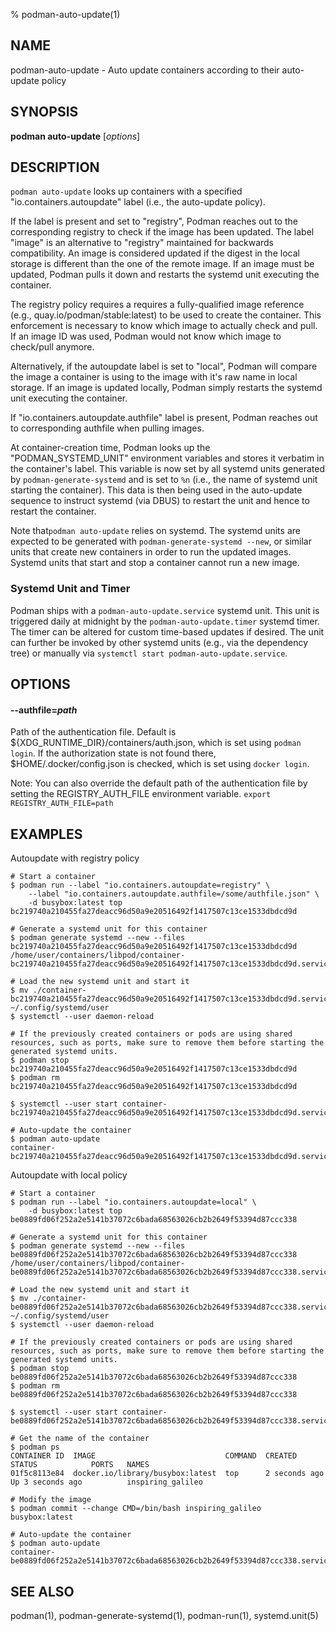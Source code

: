 % podman-auto-update(1)

## NAME
podman-auto-update - Auto update containers according to their auto-update policy

## SYNOPSIS
**podman auto-update** [*options*]

## DESCRIPTION
`podman auto-update` looks up containers with a specified "io.containers.autoupdate" label (i.e., the auto-update policy).

If the label is present and set to "registry", Podman reaches out to the corresponding registry to check if the image has been updated.
The label "image" is an alternative to "registry" maintained for backwards compatibility.
An image is considered updated if the digest in the local storage is different than the one of the remote image.
If an image must be updated, Podman pulls it down and restarts the systemd unit executing the container.

The registry policy requires a requires a fully-qualified image reference (e.g., quay.io/podman/stable:latest) to be used to create the container.
This enforcement is necessary to know which image to actually check and pull.
If an image ID was used, Podman would not know which image to check/pull anymore.

Alternatively, if the autoupdate label is set to "local", Podman will compare the image a container is using to the image with it's raw name in local storage.
If an image is updated locally, Podman simply restarts the systemd unit executing the container.

If "io.containers.autoupdate.authfile" label is present, Podman reaches out to corresponding authfile when pulling images.

At container-creation time, Podman looks up the "PODMAN_SYSTEMD_UNIT" environment variables and stores it verbatim in the container's label.
This variable is now set by all systemd units generated by `podman-generate-systemd` and is set to `%n` (i.e., the name of systemd unit starting the container).
This data is then being used in the auto-update sequence to instruct systemd (via DBUS) to restart the unit and hence to restart the container.

Note that`podman auto-update` relies on systemd. The systemd units are expected to be generated with `podman-generate-systemd --new`, or similar units that create new containers in order to run the updated images.
Systemd units that start and stop a container cannot run a new image.


### Systemd Unit and Timer

Podman ships with a `podman-auto-update.service` systemd unit.  This unit is triggered daily at midnight by the `podman-auto-update.timer` systemd timer.  The timer can be altered for custom time-based updates if desired.  The unit can further be invoked by other systemd units (e.g., via the dependency tree) or manually via `systemctl start podman-auto-update.service`.


## OPTIONS

#### **\-\-authfile**=*path*

Path of the authentication file. Default is ${XDG\_RUNTIME\_DIR}/containers/auth.json, which is set using `podman login`.
If the authorization state is not found there, $HOME/.docker/config.json is checked, which is set using `docker login`.

Note: You can also override the default path of the authentication file by setting the REGISTRY\_AUTH\_FILE
environment variable. `export REGISTRY_AUTH_FILE=path`

## EXAMPLES

Autoupdate with registry policy

```
# Start a container
$ podman run --label "io.containers.autoupdate=registry" \
    --label "io.containers.autoupdate.authfile=/some/authfile.json" \
    -d busybox:latest top
bc219740a210455fa27deacc96d50a9e20516492f1417507c13ce1533dbdcd9d

# Generate a systemd unit for this container
$ podman generate systemd --new --files bc219740a210455fa27deacc96d50a9e20516492f1417507c13ce1533dbdcd9d
/home/user/containers/libpod/container-bc219740a210455fa27deacc96d50a9e20516492f1417507c13ce1533dbdcd9d.service

# Load the new systemd unit and start it
$ mv ./container-bc219740a210455fa27deacc96d50a9e20516492f1417507c13ce1533dbdcd9d.service ~/.config/systemd/user
$ systemctl --user daemon-reload

# If the previously created containers or pods are using shared resources, such as ports, make sure to remove them before starting the generated systemd units.
$ podman stop bc219740a210455fa27deacc96d50a9e20516492f1417507c13ce1533dbdcd9d
$ podman rm bc219740a210455fa27deacc96d50a9e20516492f1417507c13ce1533dbdcd9d

$ systemctl --user start container-bc219740a210455fa27deacc96d50a9e20516492f1417507c13ce1533dbdcd9d.service

# Auto-update the container
$ podman auto-update
container-bc219740a210455fa27deacc96d50a9e20516492f1417507c13ce1533dbdcd9d.service
```

Autoupdate with local policy

```
# Start a container
$ podman run --label "io.containers.autoupdate=local" \
    -d busybox:latest top
be0889fd06f252a2e5141b37072c6bada68563026cb2b2649f53394d87ccc338

# Generate a systemd unit for this container
$ podman generate systemd --new --files be0889fd06f252a2e5141b37072c6bada68563026cb2b2649f53394d87ccc338
/home/user/containers/libpod/container-be0889fd06f252a2e5141b37072c6bada68563026cb2b2649f53394d87ccc338.service

# Load the new systemd unit and start it
$ mv ./container-be0889fd06f252a2e5141b37072c6bada68563026cb2b2649f53394d87ccc338.service ~/.config/systemd/user
$ systemctl --user daemon-reload

# If the previously created containers or pods are using shared resources, such as ports, make sure to remove them before starting the generated systemd units.
$ podman stop be0889fd06f252a2e5141b37072c6bada68563026cb2b2649f53394d87ccc338
$ podman rm be0889fd06f252a2e5141b37072c6bada68563026cb2b2649f53394d87ccc338

$ systemctl --user start container-be0889fd06f252a2e5141b37072c6bada68563026cb2b2649f53394d87ccc338.service

# Get the name of the container
$ podman ps
CONTAINER ID  IMAGE                             COMMAND  CREATED        STATUS            PORTS   NAMES
01f5c8113e84  docker.io/library/busybox:latest  top      2 seconds ago  Up 3 seconds ago          inspiring_galileo

# Modify the image
$ podman commit --change CMD=/bin/bash inspiring_galileo busybox:latest

# Auto-update the container
$ podman auto-update
container-be0889fd06f252a2e5141b37072c6bada68563026cb2b2649f53394d87ccc338.service
```

## SEE ALSO
podman(1), podman-generate-systemd(1), podman-run(1), systemd.unit(5)
